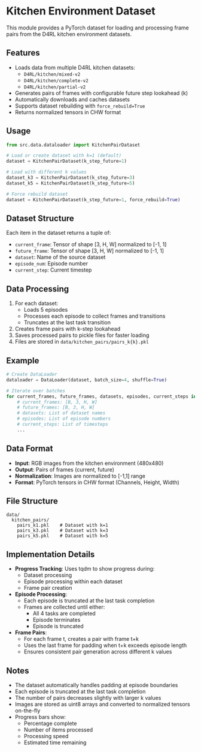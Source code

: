 # Kitchen Environment Dataset

This module provides a PyTorch dataset for loading and processing frame pairs from the D4RL kitchen environment datasets.

## Features

- Loads data from multiple D4RL kitchen datasets:
  - `D4RL/kitchen/mixed-v2`
  - `D4RL/kitchen/complete-v2`
  - `D4RL/kitchen/partial-v2`
- Generates pairs of frames with configurable future step lookahead (k)
- Automatically downloads and caches datasets
- Supports dataset rebuilding with `force_rebuild=True`
- Returns normalized tensors in CHW format

## Usage

```python
from src.data.dataloader import KitchenPairDataset

# Load or create dataset with k=1 (default)
dataset = KitchenPairDataset(k_step_future=1)

# Load with different k values
dataset_k3 = KitchenPairDataset(k_step_future=3)
dataset_k5 = KitchenPairDataset(k_step_future=5)

# Force rebuild dataset
dataset = KitchenPairDataset(k_step_future=1, force_rebuild=True)
```

## Dataset Structure

Each item in the dataset returns a tuple of:
- `current_frame`: Tensor of shape [3, H, W] normalized to [-1, 1]
- `future_frame`: Tensor of shape [3, H, W] normalized to [-1, 1]
- `dataset`: Name of the source dataset
- `episode_num`: Episode number
- `current_step`: Current timestep

## Data Processing

1. For each dataset:
   - Loads 5 episodes
   - Processes each episode to collect frames and transitions
   - Truncates at the last task transition
2. Creates frame pairs with k-step lookahead
3. Saves processed pairs to pickle files for faster loading
4. Files are stored in `data/kitchen_pairs/pairs_k{k}.pkl`

## Example

```python
# Create DataLoader
dataloader = DataLoader(dataset, batch_size=4, shuffle=True)

# Iterate over batches
for current_frames, future_frames, datasets, episodes, current_steps in dataloader:
    # current_frames: [B, 3, H, W]
    # future_frames: [B, 3, H, W]
    # datasets: List of dataset names
    # episodes: List of episode numbers
    # current_steps: List of timesteps
    ...
```

## Data Format

- **Input**: RGB images from the kitchen environment (480x480)
- **Output**: Pairs of frames (current, future)
- **Normalization**: Images are normalized to [-1,1] range
- **Format**: PyTorch tensors in CHW format (Channels, Height, Width)

## File Structure

```
data/
  kitchen_pairs/
    pairs_k1.pkl    # Dataset with k=1
    pairs_k3.pkl    # Dataset with k=3
    pairs_k5.pkl    # Dataset with k=5
```

## Implementation Details

- **Progress Tracking**: Uses tqdm to show progress during:
  - Dataset processing
  - Episode processing within each dataset
  - Frame pair creation
- **Episode Processing**:
  - Each episode is truncated at the last task completion
  - Frames are collected until either:
    - All 4 tasks are completed
    - Episode terminates
    - Episode is truncated
- **Frame Pairs**:
  - For each frame t, creates a pair with frame t+k
  - Uses the last frame for padding when t+k exceeds episode length
  - Ensures consistent pair generation across different k values

## Notes

- The dataset automatically handles padding at episode boundaries
- Each episode is truncated at the last task completion
- The number of pairs decreases slightly with larger k values
- Images are stored as uint8 arrays and converted to normalized tensors on-the-fly
- Progress bars show:
  - Percentage complete
  - Number of items processed
  - Processing speed
  - Estimated time remaining 